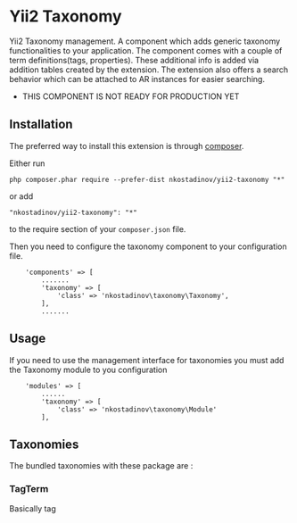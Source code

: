 Yii2 Taxonomy
=============
Yii2 Taxonomy management. A component which adds generic taxonomy functionalities to your application. The component
comes with a couple of term definitions(tags, properties). These additional info is added via addition tables created
by the extension. The extension also offers a search behavior which can be attached to AR instances for easier searching.
 

* THIS COMPONENT IS NOT READY FOR PRODUCTION YET

Installation
------------

The preferred way to install this extension is through [composer](http://getcomposer.org/download/).

Either run

```
php composer.phar require --prefer-dist nkostadinov/yii2-taxonomy "*"
```

or add

```
"nkostadinov/yii2-taxonomy": "*"
```

to the require section of your `composer.json` file.

Then you need to configure the taxonomy component to your configuration file.

```
    'components' => [
        .......
        'taxonomy' => [
            'class' => 'nkostadinov\taxonomy\Taxonomy',
        ],
        .......
```        

Usage
-----

If you need to use the management interface for taxonomies you must add the Taxonomy module to you configuration

```    
    'modules' => [
        ......
        'taxonomy' => [
            'class' => 'nkostadinov\taxonomy\Module'
        ],
```        

## Taxonomies
The bundled taxonomies with these package are :

### TagTerm
Basically tag